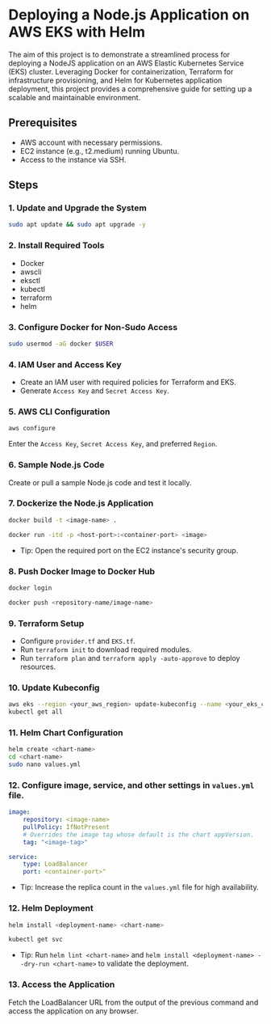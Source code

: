 # Deploying a Node.js Application on AWS EKS with Helm

The aim of this project is to demonstrate a streamlined process for deploying a NodeJS application on an AWS Elastic Kubernetes Service (EKS) cluster. Leveraging Docker for containerization, Terraform for infrastructure provisioning, and Helm for Kubernetes application deployment, this project provides a comprehensive guide for setting up a scalable and maintainable environment.

## Prerequisites

- AWS account with necessary permissions.
- EC2 instance (e.g., t2.medium) running Ubuntu.
- Access to the instance via SSH.

## Steps

### 1. Update and Upgrade the System

```bash
sudo apt update && sudo apt upgrade -y
```

### 2. Install Required Tools

- Docker 
- awscli 
- eksctl 
- kubectl 
- terraform 
- helm

### 3. Configure Docker for Non-Sudo Access

```bash
sudo usermod -aG docker $USER
```

### 4. IAM User and Access Key

- Create an IAM user with required policies for Terraform and EKS.
- Generate `Access Key` and `Secret Access Key`.

### 5. AWS CLI Configuration

```bash
aws configure
```

Enter the `Access Key`, `Secret Access Key`, and preferred `Region`.

### 6. Sample Node.js Code

Create or pull a sample Node.js code and test it locally.

### 7. Dockerize the Node.js Application

```bash
docker build -t <image-name> .
```

```bash
docker run -itd -p <host-port>:<container-port> <image>
```

 - Tip: Open the required port on the EC2 instance's security group.

### 8. Push Docker Image to Docker Hub

```bash
docker login
```

```bash
docker push <repository-name/image-name>
```

### 9. Terraform Setup

- Configure `provider.tf` and `EKS.tf`.
- Run `terraform init` to download required modules.
- Run `terraform plan` and `terraform apply -auto-approve` to deploy resources.

### 10. Update Kubeconfig

```bash
aws eks --region <your_aws_region> update-kubeconfig --name <your_eks_cluster_name>
kubectl get all
```

### 11. Helm Chart Configuration

```bash
helm create <chart-name>
cd <chart-name>
sudo nano values.yml
```

### 12. Configure image, service, and other settings in `values.yml` file.

```yml
image:
    repository: <image-name>
    pullPolicy: IfNotPresent
    # Overrides the image tag whose default is the chart appVersion.
    tag: "<image-tag>"
```

```yml
service:
    type: LoadBalancer
    port: <container-port>"
```

 - Tip: Increase the replica count in the `values.yml` file for high availability.

### 12. Helm Deployment

```bash
helm install <deployment-name> <chart-name>
```

```bash
kubectl get svc
```

 - Tip: Run `helm lint <chart-name>` and `helm install <deployment-name> --dry-run <chart-name>` to validate the deployment.

### 13. Access the Application

Fetch the LoadBalancer URL from the output of the previous command and access the application on any browser.
